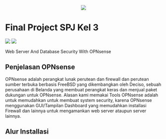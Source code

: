 <div align="center">
  <img src="https://media.tenor.com/iVCiM9W7cvYAAAAd/welcome.gif">
</div>

# Final Project SPJ Kel 3
<img src="https://img.shields.io/badge/country-indonesia-blue.svg" /> <img src="https://img.shields.io/badge/Linux-Ubuntu-blue?&logo=ubuntu" />


Web Server And Database Security With OPNsense

## Penjelasan OPNsense
OPNsense adalah perangkat lunak perutean dan firewall dan perutean sumber terbuka berbasis FreeBSD yang dikembangkan oleh Deciso, sebuah perusahaan di Belanda yang membuat perangkat keras dan menjual paket dukungan untuk OPNsense. Alasan kami memakai Tools OPNsense adalah untuk memudahkan untuk membuat system security, karena OPNsense menggunakan GUI/Tampilan Dashboard yang memudahkan installasi Firewall dan lainnya untuk mengamankan web server ataupun server lainnya.

## Alur Installasi
